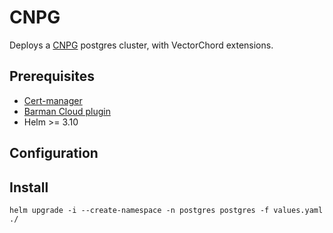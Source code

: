 # CNPG

Deploys a [CNPG](https://github.com/cloudnative-pg/cloudnative-pg) postgres cluster, with VectorChord extensions.

## Prerequisites

- [Cert-manager]()
- [Barman Cloud plugin](https://cloudnative-pg.io/plugin-barman-cloud/)
- Helm >= 3.10

## Configuration

## Install

```helm upgrade -i --create-namespace -n postgres postgres -f values.yaml ./```